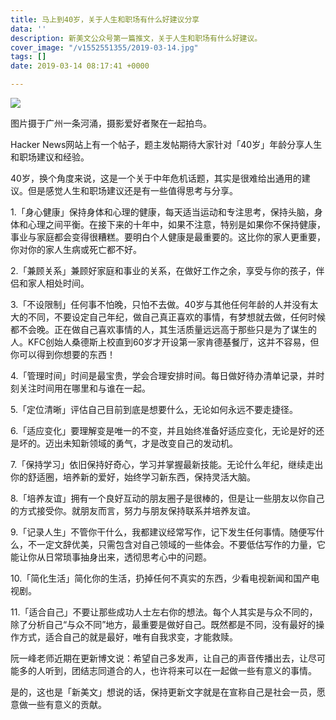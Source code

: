 ```yaml
---
title: 马上到40岁，关于人生和职场有什么好建议分享
data: ''
description: 新美文公众号第一篇推文，关于人生和职场有什么好建议。
cover_image: "/v1552551355/2019-03-14.jpg"
tags: []
date: 2019-03-14 08:17:41 +0000

---
```

![](/v1552551355/2019-03-14.jpg)

图片摄于广州一条河涌，摄影爱好者聚在一起拍鸟。

Hacker News网站上有一个帖子，题主发帖期待大家针对「40岁」年龄分享人生和职场建议和经验。

40岁，换个角度来说，这是一个关于中年危机话题，其实是很难给出通用的建议。但是感觉人生和职场建议还是有一些值得思考与分享。

1\.「身心健康」保持身体和心理的健康，每天适当运动和专注思考，保持头脑，身体和心理之间平衡。在接下来的十年中，如果不注意，特别是如果你不保持健康，事业与家庭都会变得很糟糕。要明白个人健康是最重要的。这比你的家人更重要，你对你的家人生病或死亡都不好。

2\.「兼顾关系」兼顾好家庭和事业的关系，在做好工作之余，享受与你的孩子，伴侣和家人相处时间。

3\.「不设限制」任何事不怕晚，只怕不去做。40岁与其他任何年龄的人并没有太大的不同，不要设定自己年纪，做自己真正喜欢的事情，有梦想就去做，任何时候都不会晚。正在做自己喜欢事情的人，其生活质量远远高于那些只是为了谋生的人。KFC创始人桑德斯上校直到60岁才开设第一家肯德基餐厅，这并不容易，但你可以得到你想要的东西！

4\.「管理时间」时间是最宝贵，学会合理安排时间。每日做好待办清单记录，并时刻关注时间用在哪里和与谁在一起。

5\.「定位清晰」评估自己目前到底是想要什么，无论如何永远不要走捷径。

6\.「适应变化」要理解变是唯一的不变，并且始终准备好适应变化，无论是好的还是坏的。迈出未知新领域的勇气，才是改变自己的发动机。

7\.「保持学习」依旧保持好奇心，学习并掌握最新技能。无论什么年纪，继续走出你的舒适圈，培养新的爱好，始终学习新东西，保持灵活大脑。

8\.「培养友谊」拥有一个良好互动的朋友圈子是很棒的，但是让一些朋友以你自己的方式接受你。就朋友而言，努力与朋友保持联系并培养友谊。

9\.「记录人生」不管你干什么，我都建议经常写作，记下发生任何事情。随便写什么，不一定文辞优美，只需包含对自己领域的一些体会。不要低估写作的力量，它能让你从日常琐事抽身出来，透彻思考心中的问题。

10\.「简化生活」简化你的生活，扔掉任何不真实的东西，少看电视新闻和国产电视剧。

11\.「适合自己」不要让那些成功人士左右你的想法。每个人其实是与众不同的，除了分析自己“与众不同”地方，最重要是做好自己。既然都是不同，没有最好的操作方式，适合自己的就是最好，唯有自我求变，才能救赎。

阮一峰老师近期在更新博文说：希望自己多发声，让自己的声音传播出去，让尽可能多的人听到，团结志同道合的人，也许将来可以在一起做一些有意义的事情。

是的，这也是「新美文」想说的话，保持更新文字就是在宣称自己是社会一员，愿意做一些有意义的贡献。